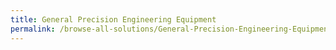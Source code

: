 ```yaml
---
title: General Precision Engineering Equipment
permalink: /browse-all-solutions/General-Precision-Engineering-Equipment
---
```


